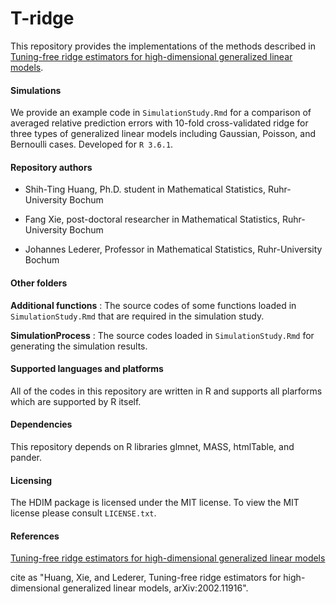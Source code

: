 # T-ridge

This repository provides the implementations of the methods described in [Tuning-free ridge estimators for high-dimensional generalized linear models](https://arxiv.org/abs/2002.11916).

#### Simulations

We provide an example code in `SimulationStudy.Rmd` for a comparison of averaged relative prediction errors with 10-fold cross-validated ridge for three types of generalized linear models including Gaussian, Poisson, and Bernoulli cases. Developed for `R 3.6.1`.

#### Repository authors 

* Shih-Ting Huang, Ph.D. student in Mathematical Statistics, Ruhr-University Bochum

* Fang Xie, post-doctoral researcher in Mathematical Statistics, Ruhr-University Bochum

* Johannes Lederer, Professor in Mathematical Statistics, Ruhr-University Bochum

#### Other folders

**Additional functions** : The source codes of some functions loaded in `SimulationStudy.Rmd` that are required in the simulation study.

**SimulationProcess** : The source codes loaded in `SimulationStudy.Rmd` for generating the simulation results.

#### Supported languages and platforms

All of the codes in this repository are written in R and supports all plarforms which are
 supported by R itself.

#### Dependencies

This repository depends on R libraries glmnet, MASS, htmlTable, and pander.

#### Licensing

The HDIM package is licensed under the MIT license. To
view the MIT license please consult `LICENSE.txt`.

#### References
 [Tuning-free ridge estimators for high-dimensional generalized linear models](https://arxiv.org/abs/2002.11916)
 
 cite as "Huang, Xie, and Lederer, Tuning-free ridge estimators for high-dimensional generalized linear models, arXiv:2002.11916".

